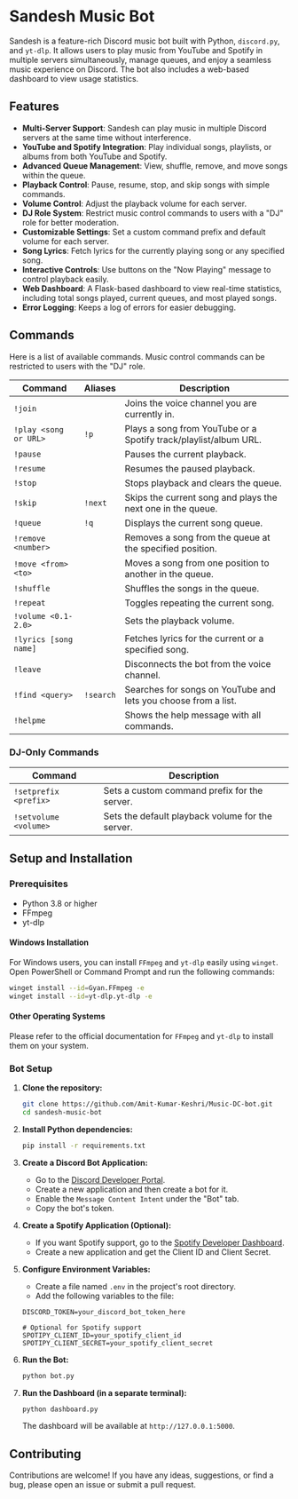 # Sandesh Music Bot

Sandesh is a feature-rich Discord music bot built with Python, `discord.py`, and `yt-dlp`. It allows users to play music from YouTube and Spotify in multiple servers simultaneously, manage queues, and enjoy a seamless music experience on Discord. The bot also includes a web-based dashboard to view usage statistics.

## Features

- **Multi-Server Support**: Sandesh can play music in multiple Discord servers at the same time without interference.
- **YouTube and Spotify Integration**: Play individual songs, playlists, or albums from both YouTube and Spotify.
- **Advanced Queue Management**: View, shuffle, remove, and move songs within the queue.
- **Playback Control**: Pause, resume, stop, and skip songs with simple commands.
- **Volume Control**: Adjust the playback volume for each server.
- **DJ Role System**: Restrict music control commands to users with a "DJ" role for better moderation.
- **Customizable Settings**: Set a custom command prefix and default volume for each server.
- **Song Lyrics**: Fetch lyrics for the currently playing song or any specified song.
- **Interactive Controls**: Use buttons on the "Now Playing" message to control playback easily.
- **Web Dashboard**: A Flask-based dashboard to view real-time statistics, including total songs played, current queues, and most played songs.
- **Error Logging**: Keeps a log of errors for easier debugging.

## Commands

Here is a list of available commands. Music control commands can be restricted to users with the "DJ" role.

| Command | Aliases | Description |
|---|---|---|
| `!join` | | Joins the voice channel you are currently in. |
| `!play <song or URL>` | `!p` | Plays a song from YouTube or a Spotify track/playlist/album URL. |
| `!pause` | | Pauses the current playback. |
| `!resume` | | Resumes the paused playback. |
| `!stop` | | Stops playback and clears the queue. |
| `!skip` | `!next` | Skips the current song and plays the next one in the queue. |
| `!queue` | `!q` | Displays the current song queue. |
| `!remove <number>` | | Removes a song from the queue at the specified position. |
| `!move <from> <to>` | | Moves a song from one position to another in the queue. |
| `!shuffle` | | Shuffles the songs in the queue. |
| `!repeat` | | Toggles repeating the current song. |
| `!volume <0.1-2.0>` | | Sets the playback volume. |
| `!lyrics [song name]` | | Fetches lyrics for the current or a specified song. |
| `!leave` | | Disconnects the bot from the voice channel. |
| `!find <query>` | `!search` | Searches for songs on YouTube and lets you choose from a list. |
| `!helpme` | | Shows the help message with all commands. |

### DJ-Only Commands
| Command | Description |
|---|---|
| `!setprefix <prefix>` | Sets a custom command prefix for the server. |
| `!setvolume <volume>` | Sets the default playback volume for the server. |

## Setup and Installation

### Prerequisites

- Python 3.8 or higher
- FFmpeg
- yt-dlp

#### Windows Installation

For Windows users, you can install `FFmpeg` and `yt-dlp` easily using `winget`. Open PowerShell or Command Prompt and run the following commands:

```sh
winget install --id=Gyan.FFmpeg -e
winget install --id=yt-dlp.yt-dlp -e
```

#### Other Operating Systems

Please refer to the official documentation for `FFmpeg` and `yt-dlp` to install them on your system.

### Bot Setup

1.  **Clone the repository:**
    ```sh
    git clone https://github.com/Amit-Kumar-Keshri/Music-DC-bot.git
    cd sandesh-music-bot
    ```

2.  **Install Python dependencies:**
    ```sh
    pip install -r requirements.txt
    ```

3.  **Create a Discord Bot Application:**
    - Go to the [Discord Developer Portal](https://discord.com/developers/applications).
    - Create a new application and then create a bot for it.
    - Enable the `Message Content Intent` under the "Bot" tab.
    - Copy the bot's token.

4.  **Create a Spotify Application (Optional):**
    - If you want Spotify support, go to the [Spotify Developer Dashboard](https://developer.spotify.com/dashboard/).
    - Create a new application and get the Client ID and Client Secret.

5.  **Configure Environment Variables:**
    - Create a file named `.env` in the project's root directory.
    - Add the following variables to the file:

    ```env
    DISCORD_TOKEN=your_discord_bot_token_here

    # Optional for Spotify support
    SPOTIPY_CLIENT_ID=your_spotify_client_id
    SPOTIPY_CLIENT_SECRET=your_spotify_client_secret
    ```

6.  **Run the Bot:**
    ```sh
    python bot.py
    ```

7.  **Run the Dashboard (in a separate terminal):**
    ```sh
    python dashboard.py
    ```
    The dashboard will be available at `http://127.0.0.1:5000`.

## Contributing

Contributions are welcome! If you have any ideas, suggestions, or find a bug, please open an issue or submit a pull request. 